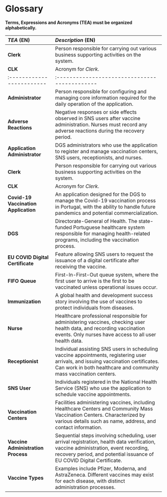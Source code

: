 # Glossary

**Terms, Expressions and Acronyms (TEA) must be organized alphabetically.**

| **_TEA_** (EN)  |  **_Description_** (EN)                                           |                                       
|:------------------------|:--------------------------------------------|
| **Clerk** |  Person responsible for carrying out various business supporting activities on the system. |
| **CLK** |  Acronym for _Clerk_.|
|:------------------------|:--------------------------------------------|
| **Administrator** |  Person responsible for configuring and managing core information required for the daily operation of the application. |
| **Adverse Reactions** | Negative responses or side effects observed in SNS users after vaccine administration. Nurses must record any adverse reactions during the recovery period. |
| **Application Administrator** | DGS administrators who use the application to register and manage vaccination centers, SNS users, receptionists, and nurses. |
| **Clerk** |  Person responsible for carrying out various business supporting activities on the system. |
| **CLK** |  Acronym for _Clerk_.|
| **Covid-19 Vaccination Application** | An application designed for the DGS to manage the Covid-19 vaccination process in Portugal, with the ability to handle future pandemics and potential commercialization.|
| **DGS** | Directorate-General of Health. The state-funded Portuguese healthcare system responsible for managing health-related programs, including the vaccination process. |
| **EU COVID Digital Certificate** | Feature allowing SNS users to request the issuance of a digital certificate after receiving the vaccine. |
| **FIFO Queue** | First-In-First-Out queue system, where the first user to arrive is the first to be vaccinated unless operational issues occur. |
| **Immunization** | A global health and development success story involving the use of vaccines to protect individuals from diseases. |
| **Nurse** | Healthcare professional responsible for administering vaccines, checking user health data, and recording vaccination events. Only nurses have access to all user health data. |
| **Receptionist** | Individual assisting SNS users in scheduling vaccine appointments, registering user arrivals, and issuing vaccination certificates. Can work in both healthcare and community mass vaccination centers. |
| **SNS User** | Individuals registered in the National Health Service (SNS) who use the application to schedule vaccine appointments. |
| **Vaccination Centers** | Facilities administering vaccines, including Healthcare Centers and Community Mass Vaccination Centers. Characterized by various details such as name, address, and contact information. |
| **Vaccine Administration Process** | Sequential steps involving scheduling, user arrival registration, health data verification, vaccine administration, event recording, recovery period, and potential issuance of EU COVID Digital Certificate. |
| **Vaccine Types** | Examples include Pfizer, Moderna, and AstraZeneca. Different vaccines may exist for each disease, with distinct administration processes. |










